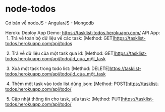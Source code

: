 # node-todos
Cơ bản về nodeJS - AngularJS - Mongodb

Heroku Deploy App Demo: https://tasklist-todos.herokuapp.com/
API App: 
  1. Trả về toàn bộ dữ liệu về các task: [Method: GET]https://tasklist-todos.herokuapp.com/api/todos
  
  2. Trả về dữ liệu của một task qua id: [Method: GET]https://tasklist-todos.herokuapp.com/api/todo/id_của_một_task
  
  3. Xoá một task trong todo list: [Method: DELETE]https://tasklist-todos.herokuapp.com/api/todo/id_của_một_task
  
  4. Thêm một task vào todo list dùng json: [Method: POST]https://tasklist-todos.herokuapp.com/api/todo/
  
  5. Cập nhật thông tin cho task, sửa task: [Mẹthod: PUT]https://tasklist-todos.herokuapp.com/api/todo/
